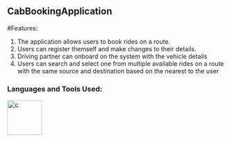## CabBookingApplication

#Features:
1. The application allows users to book rides on a route.
2. Users can register themself and make changes to their details.
3. Driving partner can onboard on the system with the vehicle details
4. Users can search and select one from multiple available rides on a route with the same source and destination based on the nearest to the user

<h3 align="left">Languages and Tools Used:</h3>
<p align="left"> <img src="https://user-images.githubusercontent.com/59190615/189988755-f3ddd767-b394-43bb-a618-d02f21ea99af.png" alt="c" width="80" height="80"/> </a>

